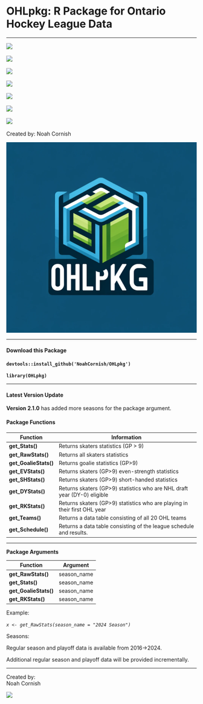# OHLpkg: R Package for Ontario Hockey League Data

------------------------------------------------------------------------

![](https://img.shields.io/badge/OHLpkg-v2.1.0-teal)

![](https://img.shields.io/github/commit-activity/t/NoahCornish/OHLpkg/main)

![](https://img.shields.io/github/issues/NoahCornish/OHLpkg)

![](https://img.shields.io/github/downloads/NoahCornish/OHLpkg/total)

![](https://img.shields.io/github/repo-size/NoahCornish/OHLpkg)

![](https://img.shields.io/github/license/NoahCornish/OHLpkg)

![](https://img.shields.io/badge/Package-Operational-brightgreen.svg)

Created by: Noah Cornish

![](OHLpkg_logo.png)

------------------------------------------------------------------------

#### **Download this Package**

**`devtools::install_github('NoahCornish/OHLpkg')`**

**`library(OHLpkg)`**

------------------------------------------------------------------------

#### **Latest Version Update**

**Version 2.1.0** has added more seasons for the package argument.

#### **Package Functions**

| Function              | Information                                                                |
|------------------|------------------------------------------------------|
| **get_Stats()**       | Returns skaters statistics (GP \> 9)                                       |
| **get_RawStats()**    | Returns all skaters statistics                                             |
| **get_GoalieStats()** | Returns goalie statistics (GP\>9)                                          |
| **get_EVStats()**     | Returns skaters (GP\>9) even-strength statistics                           |
| **get_SHStats()**     | Returns skaters (GP\>9) short-handed statistics                            |
| **get_DYStats()**     | Returns skaters (GP\>9) statistics who are NHL draft year (DY-0) eligible  |
| **get_RKStats()**     | Returns skaters (GP\>9) statistics who are playing in their first OHL year |
| **get_Teams()**       | Returns a data table consisting of all 20 OHL teams                        |
| **get_Schedule()**    | Returns a data table consisting of the league schedule and results.        |

------------------------------------------------------------------------

**Package Arguments**

| Function              | Argument    |
|-----------------------|-------------|
| **get_RawStats()**    | season_name |
| **get_Stats()**       | season_name |
| **get_GoalieStats()** | season_name |
| **get_RKStats()**     | season_name |

Example:

*`x <- get_RawStats(season_name = "2024 Season")`*

Seasons:

Regular season and playoff data is available from 2016-\>2024.

Additional regular season and playoff data will be provided incrementally.

------------------------------------------------------------------------

Created by:\
Noah Cornish

[![](https://img.shields.io/twitter/follow/NoahCornish)](https://twitter.com/NoahCornish)
